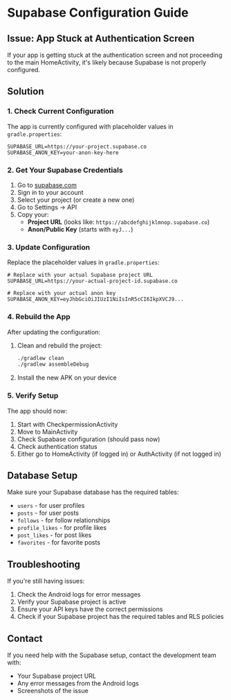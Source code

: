 # Supabase Configuration Guide

## Issue: App Stuck at Authentication Screen

If your app is getting stuck at the authentication screen and not proceeding to the main HomeActivity, it's likely because Supabase is not properly configured.

## Solution

### 1. Check Current Configuration

The app is currently configured with placeholder values in `gradle.properties`:

```properties
SUPABASE_URL=https://your-project.supabase.co
SUPABASE_ANON_KEY=your-anon-key-here
```

### 2. Get Your Supabase Credentials

1. Go to [supabase.com](https://supabase.com)
2. Sign in to your account
3. Select your project (or create a new one)
4. Go to Settings → API
5. Copy your:
   - **Project URL** (looks like: `https://abcdefghijklmnop.supabase.co`)
   - **Anon/Public Key** (starts with `eyJ...`)

### 3. Update Configuration

Replace the placeholder values in `gradle.properties`:

```properties
# Replace with your actual Supabase project URL
SUPABASE_URL=https://your-actual-project-id.supabase.co

# Replace with your actual anon key
SUPABASE_ANON_KEY=eyJhbGciOiJIUzI1NiIsInR5cCI6IkpXVCJ9...
```

### 4. Rebuild the App

After updating the configuration:

1. Clean and rebuild the project:
   ```bash
   ./gradlew clean
   ./gradlew assembleDebug
   ```

2. Install the new APK on your device

### 5. Verify Setup

The app should now:
1. Start with CheckpermissionActivity
2. Move to MainActivity 
3. Check Supabase configuration (should pass now)
4. Check authentication status
5. Either go to HomeActivity (if logged in) or AuthActivity (if not logged in)

## Database Setup

Make sure your Supabase database has the required tables:
- `users` - for user profiles
- `posts` - for user posts
- `follows` - for follow relationships
- `profile_likes` - for profile likes
- `post_likes` - for post likes
- `favorites` - for favorite posts

## Troubleshooting

If you're still having issues:

1. Check the Android logs for error messages
2. Verify your Supabase project is active
3. Ensure your API keys have the correct permissions
4. Check if your Supabase project has the required tables and RLS policies

## Contact

If you need help with the Supabase setup, contact the development team with:
- Your Supabase project URL
- Any error messages from the Android logs
- Screenshots of the issue